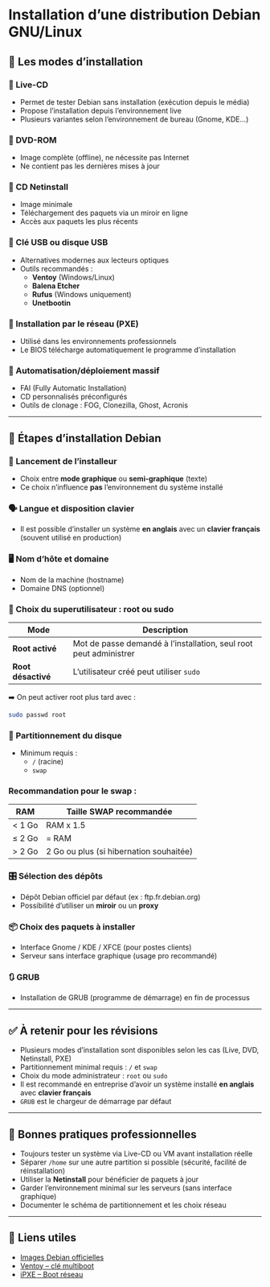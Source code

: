 # Installation d’une distribution Debian GNU/Linux

## 💽 Les modes d’installation

### 🔸 Live-CD

- Permet de tester Debian sans installation (exécution depuis le média)
- Propose l’installation depuis l’environnement live
- Plusieurs variantes selon l’environnement de bureau (Gnome, KDE…)

### 🔸 DVD-ROM

- Image complète (offline), ne nécessite pas Internet
- Ne contient pas les dernières mises à jour

### 🔸 CD Netinstall

- Image minimale
- Téléchargement des paquets via un miroir en ligne
- Accès aux paquets les plus récents

### 🔸 Clé USB ou disque USB

- Alternatives modernes aux lecteurs optiques
- Outils recommandés :
    - **Ventoy** (Windows/Linux)
    - **Balena Etcher**
    - **Rufus** (Windows uniquement)
    - **Unetbootin**

### 🔸 Installation par le réseau (PXE)

- Utilisé dans les environnements professionnels
- Le BIOS télécharge automatiquement le programme d’installation

### 🔸 Automatisation/déploiement massif

- FAI (Fully Automatic Installation)
- CD personnalisés préconfigurés
- Outils de clonage : FOG, Clonezilla, Ghost, Acronis

---

## 🧱 Étapes d’installation Debian

### 🧭 Lancement de l’installeur

- Choix entre **mode graphique** ou **semi-graphique** (texte)
- Ce choix n’influence **pas** l’environnement du système installé

### 🗣️ Langue et disposition clavier

- Il est possible d’installer un système **en anglais** avec un **clavier français** (souvent utilisé en production)

### 🖥️ Nom d’hôte et domaine

- Nom de la machine (hostname)
- Domaine DNS (optionnel)

### 🔐 Choix du superutilisateur : root ou sudo

|Mode|Description|
|---|---|
|**Root activé**|Mot de passe demandé à l’installation, seul root peut administrer|
|**Root désactivé**|L’utilisateur créé peut utiliser `sudo`|

➡️ On peut activer root plus tard avec :

```bash
sudo passwd root
```

### 💾 Partitionnement du disque

- Minimum requis :
    - `/` (racine)
    - `swap`

### Recommandation pour le swap :

|RAM|Taille SWAP recommandée|
|---|---|
|< 1 Go|RAM x 1.5|
|≤ 2 Go|= RAM|
|> 2 Go|2 Go ou plus (si hibernation souhaitée)|

### 🎛️ Sélection des dépôts

- Dépôt Debian officiel par défaut (ex : ftp.fr.debian.org)
- Possibilité d’utiliser un **miroir** ou un **proxy**

### 📦 Choix des paquets à installer

- Interface Gnome / KDE / XFCE (pour postes clients)
- Serveur sans interface graphique (usage pro recommandé)

### 🔃 GRUB

- Installation de GRUB (programme de démarrage) en fin de processus

---

## ✅ À retenir pour les révisions

- Plusieurs modes d’installation sont disponibles selon les cas (Live, DVD, Netinstall, PXE)
- Partitionnement minimal requis : `/` et `swap`
- Choix du mode administrateur : `root` ou `sudo`
- Il est recommandé en entreprise d’avoir un système installé **en anglais** avec **clavier français**
- `GRUB` est le chargeur de démarrage par défaut

---

## 📌 Bonnes pratiques professionnelles

- Toujours tester un système via Live-CD ou VM avant installation réelle
- Séparer `/home` sur une autre partition si possible (sécurité, facilité de réinstallation)
- Utiliser la **Netinstall** pour bénéficier de paquets à jour
- Garder l’environnement minimal sur les serveurs (sans interface graphique)
- Documenter le schéma de partitionnement et les choix réseau

---

## 🔗 Liens utiles

- [Images Debian officielles](https://www.debian.org/CD/http-ftp/#stable)
- [Ventoy – clé multiboot](https://www.ventoy.net/)
- [iPXE – Boot réseau](http://ipxe.org/)